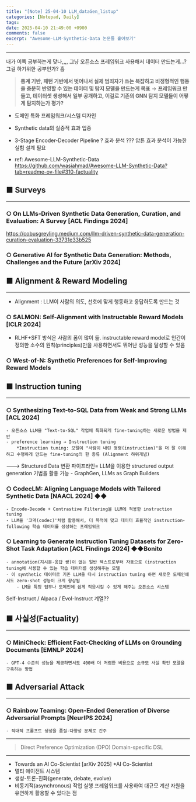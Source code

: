 ```yaml
---
title: "[Note] 25-04-10 LLM_dataGen_listup"
categories: [Notepad, Daily]
tags: 
date: 2025-04-10 21:49:00 +0900
comments: false
excerpt: "Awesome-LLM-Synthetic-Data 논문들 훑어보기"
---
```

---

<div class="tip-box tip-blue">
	<i class="fas fa-lightbulb tip-icon"></i>
	내가 이쪽 공부하는게 맞나,,,, 그냥 오픈소스 프레임워크 사용해서 데이터 만드는게...? 그걸 하기위한 공부인가? 흠
</div>

> **통계 기반, 패턴 기반에서 벗어나서 실제 범죄자가 쓰는 복잡하고 비정형적인 행동을 충분히 반영할 수 있는 데이터 및 탐지 모델을 만드는게 목표**  → **프레임워크 만들고, 데이터셋 생성해서 일부 공개하고, 이걸로 기존의 GNN 탐지 모델들이 어떻게 탐지하는가 평가?**
- 도메인 특화 프레임워크/시스템 디자인  
- Synthetic data의 실증적 효과 입증  
- 3-Stage Encoder-Decoder Pipeline ? 효과 분석 ??? 암튼 효과 분석이 가능한 실험 설계 필요  


- ref: Awesome-LLM-Synthetic-Data <https://github.com/wasiahmad/Awesome-LLM-Synthetic-Data?tab=readme-ov-file#310-factuality>

## ■ Surveys
---
### ○ On LLMs-Driven Synthetic Data Generation, Curation, and Evaluation: A Survey [ACL Findings 2024]
<https://cobusgreyling.medium.com/llm-driven-synthetic-data-generation-curation-evaluation-33731e33b525>

### ○ Generative AI for Synthetic Data Generation: Methods, Challenges and the Future [arXiv 2024]



## ■ Alignment & Reward Modeling
---

- Alignment : LLM이 사람의 의도, 선호에 맞게 행동하고 응답하도록 만드는 것
  
### ○ SALMON: Self-Alignment with Instructable Reward Models [ICLR 2024]
- RLHF+SFT 방식은 사람의 폼이 많이 듦. instructable reward model로 인간이 정의한 소수의 원칙(principles)만을 사용하면서도 뛰어난 성능을 달성할 수 있음


### ○ West-of-N: Synthetic Preferences for Self-Improving Reward Models

  
  

## ■ Instruction tuning
---
### ○ Synthesizing Text-to-SQL Data from Weak and Strong LLMs [ACL 2024]
	- 오픈소스 LLM을 "Text-to-SQL" 작업에 특화되게 fine-tuning하는 새로운 방법을 제안
	- preference learning → Instruction tuning
		*Instruction tuning: 모델이 "사람이 내린 명령(instruction)"을 더 잘 이해하고 수행하게 만드는 fine-tuning의 한 종류 (Alignment 하위개념)
---> Structured Data 변환 파이프라인= LLM을 이용한 structured output generation 기법을 활용 가능
	- GraphGen, LLMs as Graph Builders

### ○ CodecLM: Aligning Language Models with Tailored Synthetic Data [NAACL 2024] ◆◆
	- Encode-Decode + Contrastive Filtering을 LLM에 적용한 instruction tuning
	- LLM을 '코덱(codec)'처럼 활용해서, 더 목적에 맞고 데이터 효율적인 instruction-following 학습 데이터를 생성하는 프레임워크


### ○ Learning to Generate Instruction Tuning Datasets for Zero-Shot Task Adaptation [ACL Findings 2024] ◆◆Bonito
	- annotation(지시문-응답 쌍)이 없는 일반 텍스트로부터 자동으로 (instruction tuning에 사용할 수 있는 학습 데이터를 생성해주는 모델
	- 이 synthetic 데이터로 기존 LLM을 다시 instruction tuning 하면 새로운 도메인에서도 zero-shot 성능이 크게 향상됨
		- LM을 특정 업무나 도메인에 쉽게 적응시킬 수 있게 해주는 오픈소스 시스템


Self-Instruct / Alpaca / Evol-Instruct 계열??  
  

## ■ 사실성(Factuality)
---
### ○ MiniCheck: Efficient Fact-Checking of LLMs on Grounding Documents [EMNLP 2024]
	- GPT-4 수준의 성능을 제공하면서도 400배 더 저렴한 비용으로 소규모 사실 확인 모델을 구축하는 방법  


  

## ■ Adversarial Attack
---
### ○ Rainbow Teaming: Open-Ended Generation of Diverse Adversarial Prompts [NeurIPS 2024]
	- 적대적 프롬프트 생성을 품질-다양성 문제로 간주


-----------------------------------------

> Direct Preference Optimization (DPO)
> Domain-specific DSL



-----------------------------------------
- Towards an AI Co-Scientist [arXiv 2025] *AI Co-Scientist
- 멀티 에이전트 시스템
- 생성-토론-진화(generate, debate, evolve)
- 비동기적(asynchronous) 작업 실행 프레임워크를 사용하여 대규모 계산 자원을 유연하게 활용할 수 있다는 점
